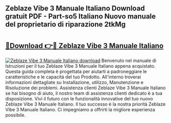 ## Zeblaze Vibe 3 Manuale Italiano Download gratuit PDF - Part-so5 Italiano Nuovo manuale del proprietario di riparazione 2tkMg

# <h2><a href="http://dfesqu.blite.top/?on=Zeblaze+Vibe+3+Manuale+Italiano">🔗Download 👉🔴 Zeblaze Vibe 3 Manuale Italiano</a></h2>

[![Zeblaze Vibe 3 Manuale Italiano download](https://i.imgur.com/lujVjoI.png)](http://dfesqu.blite.top/?on=Zeblaze+Vibe+3+Manuale+Italiano)
Benvenuto nel manuale di Istruzioni per il tuo Zeblaze Vibe 3 Manuale Italiano appena acquistato. Questa guida completa è progettata per aiutarti a padroneggiare le caratteristiche e le capacità del tuo Prodotto. All'interno troverai informazioni dettagliate su Installazione, utilizzo, Manutenzione e Risoluzione dei problemi. Assistenza clienti Zeblaze Vibe 3 Manuale Italiano se hai bisogno di aiuto, il nostro team di assistenza clienti dedicato è a tua disposizione. Vivi il futuro con le funzionalità innovative del tuo nuovo Zeblaze Vibe 3 Manuale Italiano. Il tuo successo è la nostra priorità Zeblaze Vibe 3 Manuale Italiano. Ci impegniamo a offrirti la migliore esperienza possibile.
